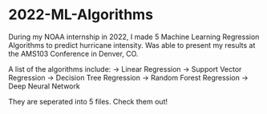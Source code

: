 # 2022-ML-Algorithms

During my NOAA internship in 2022, I made 5 Machine Learning Regression Algorithms to predict hurricane intensity.
Was able to present my results at the AMS103 Conference in Denver, CO. 

A list of the algorithms include:
-> Linear Regression
-> Support Vector Regression
-> Decision Tree Regression
-> Random Forest Regression
-> Deep Neural Network

They are seperated into 5 files. Check them out!
